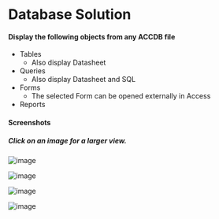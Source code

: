 # Database Solution

#### Display the following objects from any ACCDB file
- Tables
  - Also display Datasheet
- Queries
  - Also display Datasheet and SQL
- Forms
  - The selected Form can be opened externally in Access
- Reports

#### Screenshots
##### Click on an image for a larger view.

![image](https://github.com/user-attachments/assets/32974885-62d6-44c3-9d17-f5422a5ee4f1)

![image](https://github.com/user-attachments/assets/34fd6757-48c2-4cf2-a1a1-b5b4831239f1)

![image](https://github.com/user-attachments/assets/7da5df50-a974-4b6f-888f-9835108ec55a)

![image](https://github.com/user-attachments/assets/36bab644-a2f8-4cc4-b786-5bb5682a97f5)
